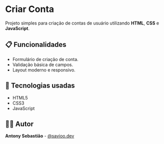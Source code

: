 # Criar Conta

Projeto simples para criação de contas de usuário utilizando **HTML**, **CSS** e **JavaScript**.

## 📋 Funcionalidades
- Formulário de criação de conta.
- Validação básica de campos.
- Layout moderno e responsivo.

## 🚀 Tecnologias usadas
- HTML5
- CSS3
- JavaScript

## 🧑‍💻 Autor
**Antony Sebastião** - [@savioo.dev](https://www.instagram.com/savioo.dev/)
